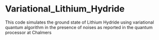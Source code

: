 # Variational_Lithium_Hydride

This code simulates the ground state of Lithium Hydride using variational quantum algorithm 
in the presence of noises as reported in the quantum processor at Chalmers
